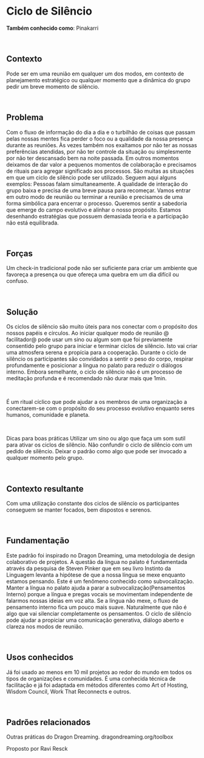 

# Ciclo de Silêncio

**Também conhecido como**: Pinakarri

​

## Contexto

Pode ser em uma reunião em qualquer um dos modos, em contexto de planejamento estratégico ou qualquer momento que a dinâmica do grupo pedir um breve momento de silêncio.

​

## Problema

Com o fluxo de informação do dia a dia e o turbilhão de coisas que passam pelas nossas mentes fica perder o foco ou a qualidade da nossa presença durante as reuniões. Às vezes também nos exaltamos por não ter as nossas preferências atendidas, por não ter controle da situação ou simplesmente por não ter descansado bem na noite passada. Em outros momentos deixamos de dar valor a pequenos momentos de colaboração e precisamos de rituais para agregar significado aos processos. São muitas as situações em que um ciclo de silêncio pode ser utilizado. Seguem aqui alguns exemplos: Pessoas falam simultaneamente. A qualidade de interação do grupo baixa e precisa de uma breve pausa para recomeçar. Vamos entrar em outro modo de reunião ou terminar a reunião e precisamos de uma forma simbólica para encerrar o processo. Queremos sentir a sabedoria que emerge do campo evolutivo e alinhar o nosso propósito. Estamos desenhando estratégias que possuem demasiada teoria e a participação não está equilibrada.

​

## Forças

Um check-in tradicional pode não ser suficiente para criar um ambiente que favoreça a presença ou que ofereça uma quebra em um dia difícil ou confuso.

​

## Solução

Os ciclos de silêncio são muito úteis para nos conectar com o propósito dos nossos papéis e círculos. Ao iniciar qualquer modo de reunião @ facilitador@ pode usar um sino ou algum som que foi previamente consentido pelo grupo para iniciar e terminar ciclos de silêncio. Isto vai criar uma atmosfera serena e propícia para a cooperação. Durante o ciclo de silêncio os participantes são convidados a sentir o peso do corpo, respirar profundamente e posicionar a língua no palato para reduzir o diálogos interno. Embora semelhante, o ciclo de silêncio não é um processo de meditação profunda e é recomendado não durar mais que 1min.

​

É um ritual cíclico que pode ajudar a os membros de uma organização a conectarem-se com o propósito do seu processo evolutivo enquanto seres humanos, comunidade e planeta.

​

Dicas para boas práticas 
Utilizar um sino ou algo que faça um som sutil para ativar os ciclos de silêncio. 
Não confundir o ciclo de silêncio com um pedido de silêncio. 
Deixar o padrão como algo que pode ser invocado a qualquer momento pelo grupo.

​

## Contexto resultante

Com uma utilização constante dos ciclos de silêncio os participantes conseguem se manter focados, bem dispostos e serenos.

​

## Fundamentação

Este padrão foi inspirado no Dragon Dreaming, uma metodologia de design colaborativo de projetos. A questão da língua no palato é fundamentada através da pesquisa de Steven Pinker que em seu livro Instinto da Linguagem levanta a hipótese de que a nossa língua se mexe enquanto estamos pensando. Este é um fenômeno conhecido como subvocalização. Manter a língua no palato ajuda a parar a subvocalização(Pensamentos Interno) porque a língua e pregas vocais se movimentam independente de falarmos nossas ideias em voz alta. Se a língua não mexe, o fluxo de pensamento interno fica um pouco mais suave. Naturalmente que não é algo que vai silenciar completamente os pensamentos. O ciclo de silêncio pode ajudar a propiciar uma comunicação generativa, diálogo aberto e clareza nos modos de reunião.

​

## Usos conhecidos

Já foi usado ao menos em 10 mil projetos ao redor do mundo em todos os tipos de organizações e comunidades. É uma conhecida técnica de facilitação e já foi adaptada em métodos diferentes como Art of Hosting, Wisdom Council, Work That Reconnects e outros.

​

## Padrões relacionados

Outras práticas do Dragon Dreaming. dragondreaming.org/toolbox

Proposto por Ravi Resck


